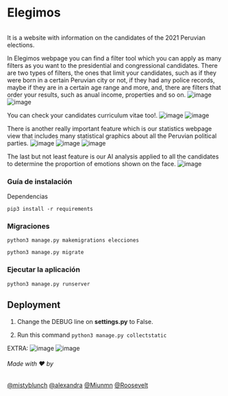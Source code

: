# Elegimos

###### 
It is a website with information on the candidates of the 2021 Peruvian elections.

In Elegimos webpage you can find a filter tool which you can apply as many filters as you want to the presidential and congressional candidates.
There are two types of filters, the ones that limit your candidates, such as if they were born in a certain Peruvian city or not, if they had any police records, maybe if they are in a certain age range and more, and, there are filters that order your results, such as anual income, properties and so on.
![image](https://user-images.githubusercontent.com/40151035/125700833-7d34e5ff-7c8e-45c3-9609-cb2d877f639b.png)
![image](https://user-images.githubusercontent.com/40151035/125701007-64c1d1fe-3466-4f31-9891-2ea19900d41a.png)

 You can check your candidates curriculum vitae too!.
![image](https://user-images.githubusercontent.com/40151035/125700890-608f3193-e028-4ee6-b634-d053d725ba81.png)
![image](https://user-images.githubusercontent.com/40151035/125700912-25bd2b00-6627-4b74-9390-057fee153c79.png)


There is another really important feature which is our statistics webpage view that includes many statistical graphics about all the Peruvian political parties.
![image](https://user-images.githubusercontent.com/40151035/125702057-67212b90-465c-4d82-93cd-d519b2ffb2e2.png)
![image](https://user-images.githubusercontent.com/40151035/125702079-ee3e4e62-7300-4601-9fd6-a2ad0ad98f55.png)
![image](https://user-images.githubusercontent.com/40151035/125702123-4cef96dd-52d8-474a-af62-26a4edca5a7d.png)


The last but not least feature is our AI analysis applied to all the candidates to determine the proportion of emotions shown on the face. 
![image](https://user-images.githubusercontent.com/40151035/125702644-a5f6dc24-414f-419d-8213-f9ceba346e24.png)

### Guía de instalación

Dependencias

`pip3 install -r requirements`

### Migraciones

`python3 manage.py makemigrations elecciones`

`python3 manage.py migrate`

### Ejecutar la aplicación

`python3 manage.py runserver`



## Deployment

1. Change the DEBUG line on **settings.py** to False.

2. Run this command
    `python3 manage.py collectstatic`

EXTRA:
![image](https://user-images.githubusercontent.com/40151035/125702990-9c4603c4-7e67-4cc4-9a24-352d5dfd1d23.png)
![image](https://user-images.githubusercontent.com/40151035/125703046-8573d932-fa8f-4b5b-8f7e-47bc9b1c8f6f.png)



###### Made with :heart: by

[@mistyblunch]( https://github.com/gracenikole)
[@alexandra](https://github.com/Alexandra-SR)
[@Miunmn](https://github.com/Miunmn) 
[@Roosevelt](https://github.com/rubaldoch)
